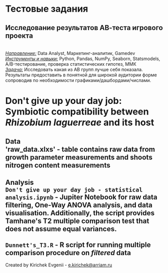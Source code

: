 # Тестовые задания
## **Исследование результатов АВ-теста игрового проекта**
<br><u>*Направление:*</u> Data Analyst, Маркетинг-аналитик, Gamedev
<br><u>*Инструменты и навыки:*</u> Python, Pandas, NumPy, Seaborn, Statsmodels, A/B-тестирование, проверка статистических гипотез, ММК
<br><u>*Задача:*</u> Исследовать какая из АВ групп лучше себя показала. Результаты предоставить в понятной для широкой аудитории форме сопроводив по необходимости графиками/дашбордами/числами.

# Don't give up your day job: Symbiotic compatibility between _Rhizobium laguerreae_ and its host #
**Data**
<br>'raw_data.xlxs' - table contains raw data from growth parameter measurements and shoots nitrogen content measurements 
---
**Analysis**
<br>`Don't give up your day job - statistical analysis.ipynb` - Jupiter Notebook for raw data filtering, One-Way ANOVA analysis, and data visualisation. Additionally, the script provides Tamhane's T2 multiple comparison test that does not assume equal variances.  
<br>`Dunnett's_T3.R` - R script for running multiple comparison procedure on _filtered_ data
---
Created by Kirichek Evgenii - e.kirichek@arriam.ru
